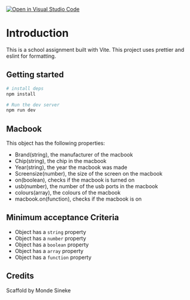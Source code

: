 [![Open in Visual Studio Code](https://classroom.github.com/assets/open-in-vscode-c66648af7eb3fe8bc4f294546bfd86ef473780cde1dea487d3c4ff354943c9ae.svg)](https://classroom.github.com/online_ide?assignment_repo_id=9768322&assignment_repo_type=AssignmentRepo)
# Introduction

This is a school assignment built with Vite. This project uses prettier and eslint for formatting.

## Getting started

```bash
# install deps
npm install

# Run the dev server
npm run dev
```

## Macbook

This object has the following properties:

- Brand(string), the manufacturer of the macbook
- Chip(string), the chip in the macbook
- Year(string), the year the macbook was made
- Screensize(number), the size of the screen on the macbook
- on(boolean), checks if the macbook is turned on
- usb(number), the number of the usb ports in the macbook
- colours(array), the colours of the macbook
- macbook.on(function), checks if the macbook is on




## Minimum acceptance Criteria

- Object has a `string` property
- Object has a `number` property
- Object has a `boolean` property
- Object has a `array` property
- Object has a `function` property

## Credits

Scaffold by Monde Sineke
